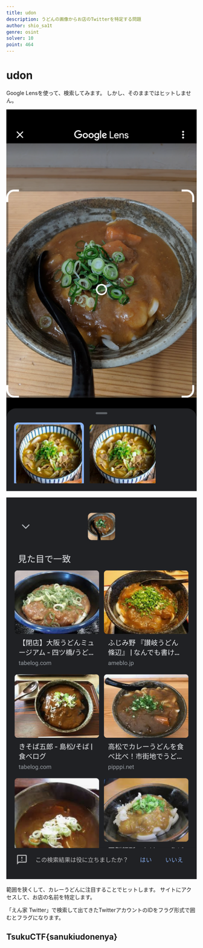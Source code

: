 ```yaml
---
title: udon
description: うどんの画像からお店のTwitterを特定する問題
author: shio_sa1t
genre: osint
solver: 10
point: 464
---
```


# udon
Google Lensを使って、検索してみます。
しかし、そのままではヒットしません。

![images/udon_lens.png](images/udon_lens.png)

![images/udon_focus.png](images/udon_focus.png)

範囲を狭くして、カレーうどんに注目することでヒットします。
サイトにアクセスして、お店の名前を特定します。

「えん家 Twitter」で検索して出てきたTwitterアカウントのIDをフラグ形式で囲むとフラグになります。
## TsukuCTF{sanukiudonenya}